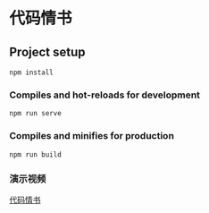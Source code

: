 # 代码情书

## Project setup

```
npm install
```

### Compiles and hot-reloads for development

```
npm run serve
```

### Compiles and minifies for production

```
npm run build
```

### 演示视频

[代码情书](https://www.bilibili.com/video/BV1yW421A7xh/?share_source=copy_web&vd_source=9cbd4b995f0f52b33cb5474cfa518f0e)
